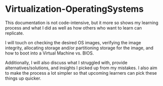 # Virtualization-OperatingSystems

This documentation is not code-intensive, but it more so shows my learning process and what I did
as well as how others who want to learn can replicate. 

I will touch on checking the desired OS images, verifying the image integrity, allocating storage
and/or partitioning storage for the image, and how to boot into a Virtual Machine vs. BIOS.

Additionally, I will also discuss what I struggled with, provide alternatives/solutions, and 
insights I picked up from my mistakes. I also aim to make the process a lot simpler so that upcoming
learners can pick these things up quicker.
